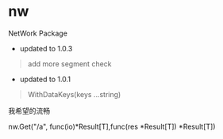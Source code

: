 # nw

NetWork Package

* updated to 1.0.3
> add more segment check

* updated to 1.0.1
> WithDataKeys(keys ...string)



我希望的流畅


nw.Get("/a", func(io)*Result[T],func(res *Result[T]) *Result[T])